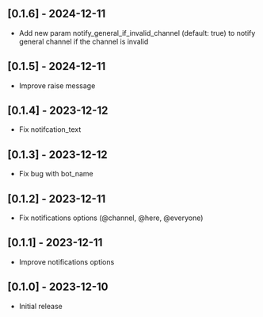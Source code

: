 ## [0.1.6] - 2024-12-11
- Add new param notify_general_if_invalid_channel (default: true) to notify general channel if the channel is invalid

## [0.1.5] - 2024-12-11
- Improve raise message

## [0.1.4] - 2023-12-12
- Fix notifcation_text

## [0.1.3] - 2023-12-12
- Fix bug with bot_name

## [0.1.2] - 2023-12-11
- Fix notifications options (@channel, @here, @everyone)

## [0.1.1] - 2023-12-11
- Improve notifications options

## [0.1.0] - 2023-12-10
- Initial release
